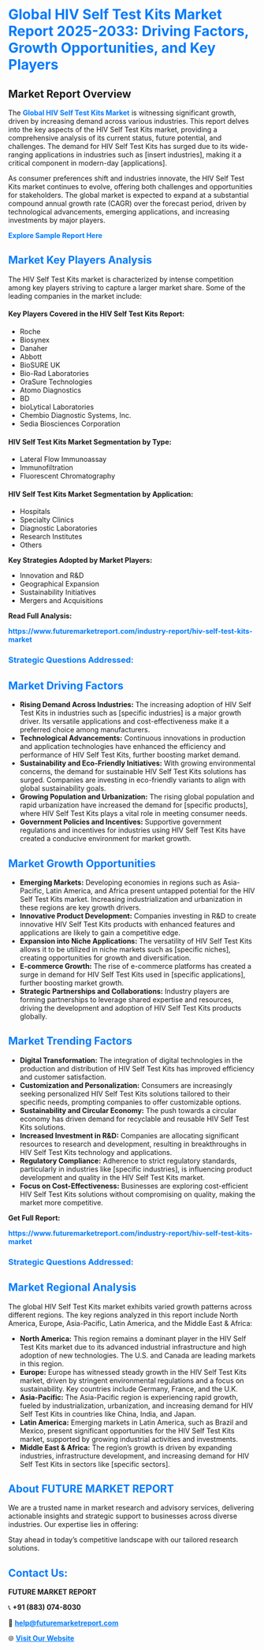 <h1 style="color: #007BFF;">Global HIV Self Test Kits Market Report 2025-2033: Driving Factors, Growth Opportunities, and Key Players</h1>

<section id="overview">
<h2>Market Report Overview</h2>
<p>The <a href="https://www.futuremarketreport.com/industry-report/hiv-self-test-kits-market" style="color: #007BFF; text-decoration: none;"><strong>Global HIV Self Test Kits Market</strong></a> is witnessing significant growth, driven by increasing demand across various industries. This report delves into the key aspects of the HIV Self Test Kits market, providing a comprehensive analysis of its current status, future potential, and challenges. The demand for HIV Self Test Kits has surged due to its wide-ranging applications in industries such as [insert industries], making it a critical component in modern-day [applications].</p>
<p>As consumer preferences shift and industries innovate, the HIV Self Test Kits market continues to evolve, offering both challenges and opportunities for stakeholders. The global market is expected to expand at a substantial compound annual growth rate (CAGR) over the forecast period, driven by technological advancements, emerging applications, and increasing investments by major players.</p>
</section>

<section id="overview">
<p><a href="https://www.futuremarketreport.com/request-sample/reportId=64405" style="color: #007BFF; text-decoration: none;"><strong>Explore Sample Report Here</strong></a></p>
</section>

<section id="key-players">
<h2 style="color: #007BFF;">Market Key Players Analysis</h2>
<p>The HIV Self Test Kits market is characterized by intense competition among key players striving to capture a larger market share. Some of the leading companies in the market include:</p>
<h4>Key Players Covered in the HIV Self Test Kits Report:</h4>
<ul><li>Roche</li><li>Biosynex</li><li>Danaher</li><li>Abbott</li><li>BioSURE UK</li><li>Bio-Rad Laboratories</li><li>OraSure Technologies</li><li>Atomo Diagnostics</li><li>BD</li><li>bioLytical Laboratories</li><li>Chembio Diagnostic Systems, Inc.</li><li>Sedia Biosciences Corporation</li></ul>
<h4>HIV Self Test Kits Market Segmentation by Type:</h4>
<ul><li>Lateral Flow Immunoassay</li><li>Immunofiltration</li><li>Fluorescent Chromatography</li></ul>

<h4>HIV Self Test Kits Market Segmentation by Application:</h4>
<ul><li>Hospitals</li><li>Specialty Clinics</li><li>Diagnostic Laboratories</li><li>Research Institutes</li><li>Others</li></ul>
<p><strong>Key Strategies Adopted by Market Players:</strong></p>
<ul>
<li>Innovation and R&D</li>
<li>Geographical Expansion</li>
<li>Sustainability Initiatives</li>
<li>Mergers and Acquisitions</li>
</ul>
</section>

<section>
<p><strong>Read Full Analysis: </strong></p><a href="https://www.futuremarketreport.com/industry-report/hiv-self-test-kits-market" style="color: #007BFF; text-decoration: none;"><strong>https://www.futuremarketreport.com/industry-report/hiv-self-test-kits-market</strong></a>
<h3 style="color: #007BFF;">Strategic Questions Addressed:</h3>
</section>

<section id="driving-factors">
<h2 style="color: #007BFF;">Market Driving Factors</h2>
<ul>
<li><strong>Rising Demand Across Industries:</strong> The increasing adoption of HIV Self Test Kits in industries such as [specific industries] is a major growth driver. Its versatile applications and cost-effectiveness make it a preferred choice among manufacturers.</li>
<li><strong>Technological Advancements:</strong> Continuous innovations in production and application technologies have enhanced the efficiency and performance of HIV Self Test Kits, further boosting market demand.</li>
<li><strong>Sustainability and Eco-Friendly Initiatives:</strong> With growing environmental concerns, the demand for sustainable HIV Self Test Kits solutions has surged. Companies are investing in eco-friendly variants to align with global sustainability goals.</li>
<li><strong>Growing Population and Urbanization:</strong> The rising global population and rapid urbanization have increased the demand for [specific products], where HIV Self Test Kits plays a vital role in meeting consumer needs.</li>
<li><strong>Government Policies and Incentives:</strong> Supportive government regulations and incentives for industries using HIV Self Test Kits have created a conducive environment for market growth.</li>
</ul>
</section>

<section id="growth-opportunities">
<h2 style="color: #007BFF;">Market Growth Opportunities</h2>
<ul>
<li><strong>Emerging Markets:</strong> Developing economies in regions such as Asia-Pacific, Latin America, and Africa present untapped potential for the HIV Self Test Kits market. Increasing industrialization and urbanization in these regions are key growth drivers.</li>
<li><strong>Innovative Product Development:</strong> Companies investing in R&D to create innovative HIV Self Test Kits products with enhanced features and applications are likely to gain a competitive edge.</li>
<li><strong>Expansion into Niche Applications:</strong> The versatility of HIV Self Test Kits allows it to be utilized in niche markets such as [specific niches], creating opportunities for growth and diversification.</li>
<li><strong>E-commerce Growth:</strong> The rise of e-commerce platforms has created a surge in demand for HIV Self Test Kits used in [specific applications], further boosting market growth.</li>
<li><strong>Strategic Partnerships and Collaborations:</strong> Industry players are forming partnerships to leverage shared expertise and resources, driving the development and adoption of HIV Self Test Kits products globally.</li>
</ul>
</section>

<section id="trending-factors">
<h2 style="color: #007BFF;">Market Trending Factors</h2>
<ul>
<li><strong>Digital Transformation:</strong> The integration of digital technologies in the production and distribution of HIV Self Test Kits has improved efficiency and customer satisfaction.</li>
<li><strong>Customization and Personalization:</strong> Consumers are increasingly seeking personalized HIV Self Test Kits solutions tailored to their specific needs, prompting companies to offer customizable options.</li>
<li><strong>Sustainability and Circular Economy:</strong> The push towards a circular economy has driven demand for recyclable and reusable HIV Self Test Kits solutions.</li>
<li><strong>Increased Investment in R&D:</strong> Companies are allocating significant resources to research and development, resulting in breakthroughs in HIV Self Test Kits technology and applications.</li>
<li><strong>Regulatory Compliance:</strong> Adherence to strict regulatory standards, particularly in industries like [specific industries], is influencing product development and quality in the HIV Self Test Kits market.</li>
<li><strong>Focus on Cost-Effectiveness:</strong> Businesses are exploring cost-efficient HIV Self Test Kits solutions without compromising on quality, making the market more competitive.</li>
</ul>
</section>

<section>
<p><strong>Get Full Report: </strong></p><a href="https://www.futuremarketreport.com/industry-report/hiv-self-test-kits-market" style="color: #007BFF; text-decoration: none;"><strong>https://www.futuremarketreport.com/industry-report/hiv-self-test-kits-market</strong></a>
<h3 style="color: #007BFF;">Strategic Questions Addressed:</h3>
</section>


<section id="regional-analysis">
<h2 style="color: #007BFF;">Market Regional Analysis</h2>
<p>The global HIV Self Test Kits market exhibits varied growth patterns across different regions. The key regions analyzed in this report include North America, Europe, Asia-Pacific, Latin America, and the Middle East & Africa:</p>
<ul>
<li><strong>North America:</strong> This region remains a dominant player in the HIV Self Test Kits market due to its advanced industrial infrastructure and high adoption of new technologies. The U.S. and Canada are leading markets in this region.</li>
<li><strong>Europe:</strong> Europe has witnessed steady growth in the HIV Self Test Kits market, driven by stringent environmental regulations and a focus on sustainability. Key countries include Germany, France, and the U.K.</li>
<li><strong>Asia-Pacific:</strong> The Asia-Pacific region is experiencing rapid growth, fueled by industrialization, urbanization, and increasing demand for HIV Self Test Kits in countries like China, India, and Japan.</li>
<li><strong>Latin America:</strong> Emerging markets in Latin America, such as Brazil and Mexico, present significant opportunities for the HIV Self Test Kits market, supported by growing industrial activities and investments.</li>
<li><strong>Middle East & Africa:</strong> The region’s growth is driven by expanding industries, infrastructure development, and increasing demand for HIV Self Test Kits in sectors like [specific sectors].</li>
</ul>
</section>

<footer>
<h2 style="color: #007BFF;">About FUTURE MARKET REPORT</h2>
<p>We are a trusted name in market research and advisory services, delivering actionable insights and strategic support to businesses across diverse industries. Our expertise lies in offering:</p>

<p>Stay ahead in today’s competitive landscape with our tailored research solutions.</p>

<h2 style="color: #007BFF;">Contact Us:</h2>
<p><strong>FUTURE MARKET REPORT</strong></p>
<p>📞 <strong>+91 (883) 074-8030</strong></p>
<p>📧 <strong><a href="mailto:help@futuremarketreport.com" style="color: #007BFF;">help@futuremarketreport.com</a></strong></p>
<p>🌐 <strong><a href="https://www.futuremarketreport.com/" style="color: #007BFF;">Visit Our Website</a></strong></p>
</footer>